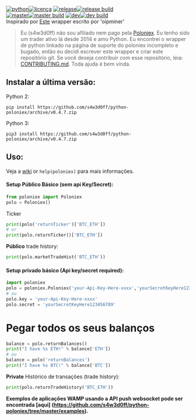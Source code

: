 [![python](https://img.shields.io/badge/python-2.7%20%26%203-blue.svg)![licença](https://img.shields.io/badge/licence-GPL%20v2-blue.svg)](https://github.com/s4w3d0ff/python-poloniex/blob/master/LICENSE) [![release](https://img.shields.io/github/release/s4w3d0ff/python-poloniex.svg)![release build](https://travis-ci.org/s4w3d0ff/python-poloniex.svg?branch=v0.4.7)](https://github.com/s4w3d0ff/python-poloniex/releases)  
[![master](https://img.shields.io/badge/branch-master-blue.svg)![master build](https://api.travis-ci.org/s4w3d0ff/python-poloniex.svg?branch=master)](https://github.com/s4w3d0ff/python-poloniex/tree/master) [![dev](https://img.shields.io/badge/branch-dev-blue.svg)![dev build](https://api.travis-ci.org/s4w3d0ff/python-poloniex.svg?branch=dev)](https://github.com/s4w3d0ff/python-poloniex/tree/dev)  
Inspirado por [Este](http://pastebin.com/8fBVpjaj) wrapper escrito por 'oipminer'  
> Eu (s4w3d0ff) não sou afiliado nem pago pela [Poloniex](https://poloniex.com). Eu tenho sido um trader ativo lá desde 2014 e amo Python. Eu encontrei o wrapper de python linkado na página de suporte do poloniex  incompleto e bugado, então eu decidi escrever este wrapper e criar este repositório git. Se você deseja contribuir com esse repositório, leia: [CONTRIBUTING.md](https://github.com/s4w3d0ff/python-poloniex/blob/master/CONTRIBUTING.md). Toda ajuda é bem vinda.
## Instalar a última versão:
Python 2:
```
pip install https://github.com/s4w3d0ff/python-poloniex/archive/v0.4.7.zip
```

Python 3:
```
pip3 install https://github.com/s4w3d0ff/python-poloniex/archive/v0.4.7.zip
```

## Uso:
Veja a [wiki](https://github.com/s4w3d0ff/python-poloniex/wiki) or `help(poloniex)` para mais informações.

#### Setup Público Básico (sem api Key/Secret):
```python
from poloniex import Poloniex
polo = Poloniex()
```
Ticker
```python
print(polo('returnTicker')['BTC_ETH'])
# or
print(polo.returnTicker()['BTC_ETH'])
```
**Público** trade history:
```python
print(polo.marketTradeHist('BTC_ETH'))
```

#### Setup privado básico (Api key/secret required):
```python
import poloniex
polo = poloniex.Poloniex('your-Api-Key-Here-xxxx','yourSecretKeyHere123456789')
# ou
polo.key = 'your-Api-Key-Here-xxxx'
polo.secret = 'yourSecretKeyHere123456789'
```
# Pegar todos os seus balanços 
```python
balance = polo.returnBalances()
print("I have %s ETH!" % balance['ETH'])
# ou
balance = polo('returnBalances')
print("I have %s BTC!" % balance['BTC'])
```
**Private**  Histórico de transações (trade history):
```python
print(polo.returnTradeHistory('BTC_ETH'))
```
**Exemplos de aplicações WAMP usando a API push websocket  pode ser encontrada [aqui]
(https://github.com/s4w3d0ff/python-poloniex/tree/master/examples).**
